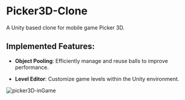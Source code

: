 # Picker3D-Clone
 A Unity based clone for mobile game Picker 3D.
## Implemented Features:
 
- **Object Pooling**: Efficiently manage and reuse balls to improve performance.
  
- **Level Editor**: Customize game levels within the Unity environment.


![picker3D-inGame](https://github.com/RyzinGit/Picker3D-Clone/assets/34654101/ab05a514-8e4d-4bb7-9f1e-e1785cd18e1d)
